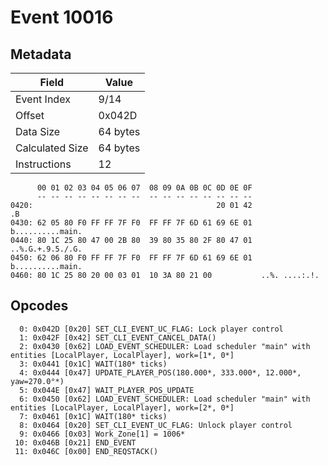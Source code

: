 # Event 10016

## Metadata

| Field           | Value    |
|-----------------|----------|
| Event Index     | 9/14     |
| Offset          | 0x042D   |
| Data Size       | 64 bytes |
| Calculated Size | 64 bytes |
| Instructions    | 12       |

```
      00 01 02 03 04 05 06 07  08 09 0A 0B 0C 0D 0E 0F
      -- -- -- -- -- -- -- --  -- -- -- -- -- -- -- --
0420:                                         20 01 42                .B
0430: 62 05 80 F0 FF FF 7F F0  FF FF 7F 6D 61 69 6E 01  b..........main.
0440: 80 1C 25 80 47 00 2B 80  39 80 35 80 2F 80 47 01  ..%.G.+.9.5./.G.
0450: 62 06 80 F0 FF FF 7F F0  FF FF 7F 6D 61 69 6E 01  b..........main.
0460: 80 1C 25 80 20 00 03 01  10 3A 80 21 00           ..%. ....:.!.   
```

## Opcodes

```
  0: 0x042D [0x20] SET_CLI_EVENT_UC_FLAG: Lock player control
  1: 0x042F [0x42] SET_CLI_EVENT_CANCEL_DATA()
  2: 0x0430 [0x62] LOAD_EVENT_SCHEDULER: Load scheduler "main" with entities [LocalPlayer, LocalPlayer], work=[1*, 0*]
  3: 0x0441 [0x1C] WAIT(180* ticks)
  4: 0x0444 [0x47] UPDATE_PLAYER_POS(180.000*, 333.000*, 12.000*, yaw=270.0°*)
  5: 0x044E [0x47] WAIT_PLAYER_POS_UPDATE
  6: 0x0450 [0x62] LOAD_EVENT_SCHEDULER: Load scheduler "main" with entities [LocalPlayer, LocalPlayer], work=[2*, 0*]
  7: 0x0461 [0x1C] WAIT(180* ticks)
  8: 0x0464 [0x20] SET_CLI_EVENT_UC_FLAG: Unlock player control
  9: 0x0466 [0x03] Work_Zone[1] = 1006*
 10: 0x046B [0x21] END_EVENT
 11: 0x046C [0x00] END_REQSTACK()
```
